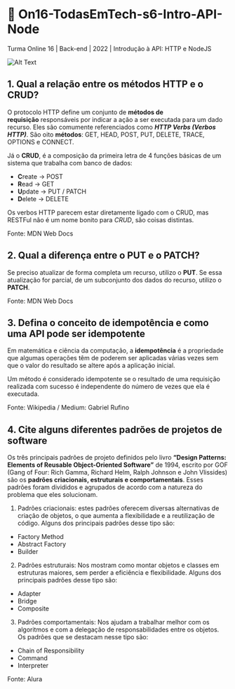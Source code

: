 # 🚀 On16-TodasEmTech-s6-Intro-API-Node

Turma Online 16 | Back-end | 2022 | Introdução à API:
HTTP e NodeJS

![Alt Text](https://media.giphy.com/media/3oKIPnAiaMCws8nOsE/giphy.gif)

## 1. Qual a relação entre os métodos HTTP e o CRUD?

O protocolo HTTP define um conjunto de **métodos de requisição** responsáveis por indicar a ação a ser executada para um dado recurso. Eles são comumente referenciados como ***HTTP Verbs (Verbos HTTP)***. São oito **métodos**: GET, HEAD, POST, PUT, DELETE, TRACE, OPTIONS e CONNECT.

Já o **CRUD**, é a composição da primeira letra de 4 funções básicas de um sistema que trabalha com banco de dados:

- **C**reate -> POST
- **R**ead -> GET
- **U**pdate -> PUT / PATCH
- **D**elete -> DELETE

Os verbos HTTP parecem estar diretamente ligado com o CRUD, mas RESTFul não é um nome bonito para *CRUD*, são coisas distintas.

Fonte: MDN Web Docs

## 2. Qual a diferença entre o PUT e o PATCH?

Se preciso atualizar de forma completa um recurso, utilizo o **PUT**. Se essa atualização for parcial, de um subconjunto dos dados do recurso, utilizo o **PATCH**.

Fonte: MDN Web Docs

## 3. Defina o conceito de idempotência e como uma API pode ser idempotente

Em matemática e ciência da computação, a **idempotência** é a propriedade que algumas operações têm de poderem ser aplicadas várias vezes sem que o valor do resultado se altere após a aplicação inicial.

Um método é considerado idempotente se o resultado de uma requisição realizada com sucesso é independente do número de vezes que ela é executada.

Fonte: Wikipedia / Medium: Gabriel Rufino

## 4. Cite alguns diferentes padrões de projetos de software

Os três principais padrões de projeto definidos pelo livro **“Design Patterns: Elements of Reusable Object-Oriented Software”** de 1994, escrito por GOF (Gang of Four: Rich Gamma, Richard Helm, Ralph Johnson e John Vlissides) são os **padrões criacionais, estruturais e comportamentais**. Esses padrões foram divididos e agrupados de acordo com a natureza do problema que eles solucionam.

1) Padrões criacionais: estes padrões oferecem diversas alternativas de criação de objetos, o que aumenta a flexibilidade e a reutilização de código. Alguns dos principais padrões desse tipo são:
- Factory Method
- Abstract Factory
- Builder
2) Padrões estruturais: Nos mostram como montar objetos e classes em estruturas maiores, sem perder a eficiência e flexibilidade. Alguns dos principais padrões desse tipo são:
- Adapter
- Bridge
- Composite
3) Padrões comportamentais: Nos ajudam a trabalhar melhor com os algoritmos e com a delegação de responsabilidades entre os objetos. Os padrões que se destacam nesse tipo são:
- Chain of Responsibility
- Command
- Interpreter

Fonte: Alura